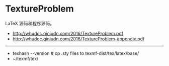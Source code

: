 # TextureProblem

LaTeX 源码和程序源码。

-   <http://whudoc.qiniudn.com/2016/TextureProblem.pdf>
-   <http://whudoc.qiniudn.com/2016/TextureProblem-appendix.pdf>

---

  - texhash --version # cp .sty files to texmf-dist/tex/latex/base/
  - ~/texmf/tex/
